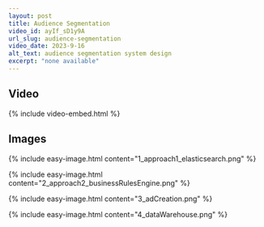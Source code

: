 ```yaml
---
layout: post
title: Audience Segmentation
video_id: ayIf_sD1y9A
url_slug: audience-segmentation
video_date: 2023-9-16
alt_text: audience segmentation system design
excerpt: "none available"
---
```



## Video

{% include video-embed.html %}


## Images

{% include easy-image.html content="1_approach1_elasticsearch.png" %}

{% include easy-image.html content="2_approach2_businessRulesEngine.png" %}

{% include easy-image.html content="3_adCreation.png" %}

{% include easy-image.html content="4_dataWarehouse.png" %}

